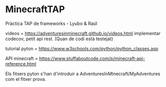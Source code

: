 # MinecraftTAP
 Pràctica TAP de frameworks - Lyubo & Raúl

 videos = https://adventuresinminecraft.github.io/videos.html
 implementar codecov, petit api rest. (Quan de codi està testejat)

 tutorial pyton = https://www.w3schools.com/python/python_classes.asp

 API minecraft = https://www.stuffaboutcode.com/p/minecraft-api-reference.html

 Els fitxers pyton s'han d'introduir a AdventuresInMInecraft/MyAdventures com el fitxer prova.
